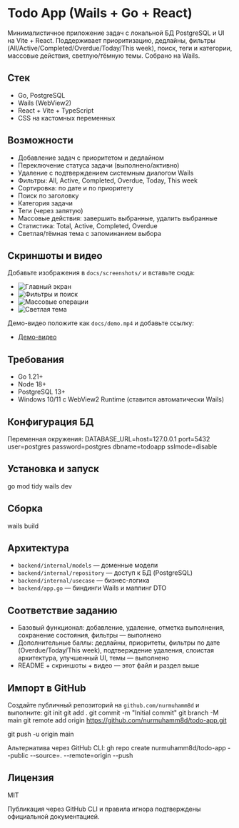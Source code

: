 # Todo App (Wails + Go + React)

Минималистичное приложение задач с локальной БД PostgreSQL и UI на Vite + React. Поддерживает приоритизацию, дедлайны, фильтры (All/Active/Completed/Overdue/Today/This week), поиск, теги и категории, массовые действия, светлую/тёмную темы. Собрано на Wails.

## Стек
- Go, PostgreSQL
- Wails (WebView2)
- React + Vite + TypeScript
- CSS на кастомных переменных

## Возможности
- Добавление задач с приоритетом и дедлайном
- Переключение статуса задачи (выполнено/активно)
- Удаление с подтверждением системным диалогом Wails
- Фильтры: All, Active, Completed, Overdue, Today, This week
- Сортировка: по дате и по приоритету
- Поиск по заголовку
- Категория задачи
- Теги (через запятую)
- Массовые действия: завершить выбранные, удалить выбранные
- Статистика: Total, Active, Completed, Overdue
- Светлая/тёмная тема с запоминанием выбора

## Скриншоты и видео
Добавьте изображения в `docs/screenshots/` и вставьте сюда:
- ![Главный экран](docs/screenshots/01-main.png)
- ![Фильтры и поиск](docs/screenshots/02-filters.png)
- ![Массовые операции](docs/screenshots/03-bulk.png)
- ![Светлая тема](docs/screenshots/04-light.png)

Демо-видео положите как `docs/demo.mp4` и добавьте ссылку:
- [Демо-видео](docs/demo.mp4)

## Требования
- Go 1.21+
- Node 18+
- PostgreSQL 13+
- Windows 10/11 с WebView2 Runtime (ставится автоматически Wails)

## Конфигурация БД
Переменная окружения:
DATABASE_URL=host=127.0.0.1 port=5432 user=postgres password=postgres dbname=todoapp sslmode=disable
## Установка и запуск
go mod tidy
wails dev
## Сборка
wails build

## Архитектура
- `backend/internal/models` — доменные модели
- `backend/internal/repository` — доступ к БД (PostgreSQL)
- `backend/internal/usecase` — бизнес-логика
- `backend/app.go` — биндинги Wails и маппинг DTO

## Соответствие заданию
- Базовый функционал: добавление, удаление, отметка выполнения, сохранение состояния, фильтры — выполнено
- Дополнительные баллы: дедлайны, приоритеты, фильтры по дате (Overdue/Today/This week), подтверждение удаления, слоистая архитектура, улучшенный UI, темы — выполнено
- README + скриншоты + видео — этот файл и раздел выше

## Импорт в GitHub
Создайте публичный репозиторий на `github.com/nurmuhamm8d` и выполните:
git init
git add .
git commit -m "Initial commit"
git branch -M main
git remote add origin https://github.com/nurmuhamm8d/todo-app.git

git push -u origin main

Альтернатива через GitHub CLI:
gh repo create nurmuhamm8d/todo-app --public --source=. --remote=origin --push


## Лицензия
MIT


Публикация через GitHub CLI и правила игнора подтверждены официальной документацией.